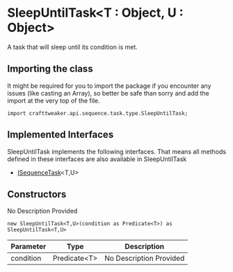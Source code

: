 # SleepUntilTask&LT;T : Object, U : Object&GT;

A task that will sleep until its condition is met.

## Importing the class

It might be required for you to import the package if you encounter any issues (like casting an Array), so better be safe than sorry and add the import at the very top of the file.
```zenscript
import crafttweaker.api.sequence.task.type.SleepUntilTask;
```


## Implemented Interfaces
SleepUntilTask implements the following interfaces. That means all methods defined in these interfaces are also available in SleepUntilTask

- [ISequenceTask](/vanilla/api/sequence/task/ISequenceTask)&lt;T,U&gt;

## Constructors

No Description Provided
```zenscript
new SleepUntilTask<T,U>(condition as Predicate<T>) as SleepUntilTask<T,U>
```
| Parameter | Type | Description |
|-----------|------|-------------|
| condition | Predicate&lt;T&gt; | No Description Provided |



